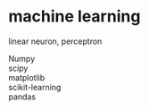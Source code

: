 # machine learning

linear neuron, perceptron

Numpy <br>
scipy <br>
matplotlib<br>
scikit-learning<br>
pandas<br>
